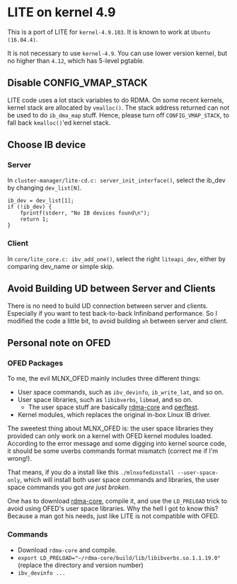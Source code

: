# LITE on kernel 4.9

This is a port of LITE for `kernel-4.9.103`. It is known to work at `Ubuntu (16.04.4)`.

It is not necessary to use `kernel-4.9`. You can use lower version kernel, but no higher than `4.12`,
which has 5-level pgtable.

## Disable CONFIG_VMAP_STACK
LITE code uses a lot stack variables to do RDMA. On some recent kernels, kernel stack are allocated
by `vmalloc()`. The stack address returned can not be used to do `ib_dma_map` stuff. Hence, please
turn off `CONFIG_VMAP_STACK`, to fall back `kmalloc()`'ed kernel stack.

## Choose IB device
### Server
In `cluster-manager/lite-cd.c: server_init_interface()`, select the ib_dev by changing `dev_list[N]`.
```
ib_dev = dev_list[1];
if (!ib_dev) {
	fprintf(stderr, "No IB devices found\n");
	return 1;
}
```

### Client
In `core/lite_core.c: ibv_add_one()`, select the right `liteapi_dev`, either by
comparing dev_name or simple skip.

## Avoid Building UD between Server and Clients
There is no need to build UD connection between server and clients. Especially
if you want to test back-to-back Infiniband performance. So I modified the code
a little bit, to avoid building `ah` between server and client.


## Personal note on OFED
### OFED Packages
To me, the evil MLNX_OFED mainly includes three different things:
* User space commands, such as `ibv_devinfo`, `ib_write_lat`, and so on.
* User space libraries, such as `libibverbs`, `libmad`, and so on.
    * The user space stuff are basically [rdma-core](https://github.com/linux-rdma/rdma-core) and [perftest](https://www.openfabrics.org/downloads/perftest/).
* Kernel modules, which replaces the original in-box Linux IB driver.

The sweetest thing about MLNX_OFED is: the user space libraries they provided can only work on a kernel with OFED kernel modules loaded. According to the error message and some digging into kernel source code, it should be some uverbs commands format mismatch (correct me if I'm wrong!).

That means, if you do a install like this `./mlnxofedinstall --user-space-only`, which will install both user space commands and libraries, the user space commands you got _are just broken_.

One has to download [rdma-core](https://github.com/linux-rdma/rdma-core), compile it, and use the `LD_PRELOAD` trick to avoid using OFED's user space libraries. Why the hell I got to know this? Because a man got his needs, just like LITE is not compatible with OFED.

### Commands
* Download `rdma-core` and compile.
* `export LD_PRELOAD="~/rdma-core/build/lib/libibverbs.so.1.1.19.0"` (replace the directory and version number)
* `ibv_devinfo ...`
